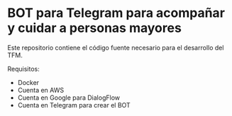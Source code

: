 # BOT para Telegram para acompañar y cuidar a personas mayores

Este repositorio contiene el código fuente necesario para el desarrollo del TFM.

Requisitos:

- Docker
- Cuenta en AWS
- Cuenta en Google para DialogFlow
- Cuenta en Telegram para crear el BOT